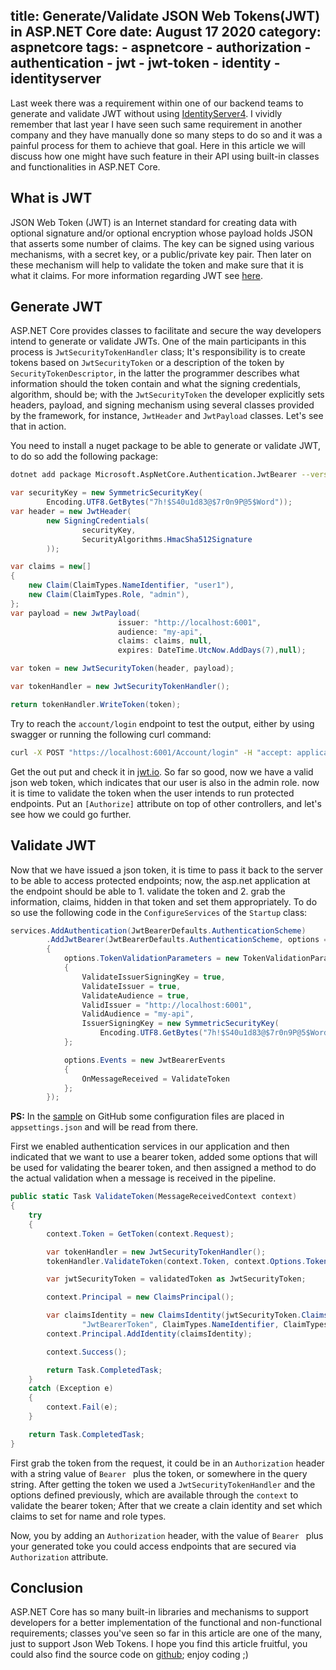 title: Generate/Validate JSON Web Tokens(JWT) in ASP.NET Core
date: August 17 2020
category: aspnetcore
tags:
    - aspnetcore
    - authorization
    - authentication
    - jwt
    - jwt-token
    - identity
    - identityserver
---

Last week there was a requirement within one of our backend teams to generate and validate JWT without using [IdentityServer4](https://identityserver4.readthedocs.io/en/latest/). I vividly remember that last year I have seen such same requirement in another company and they have manually done so many steps to do so and it was a painful process for them to achieve that goal. Here in this article we will discuss how one might have such feature in their API using built-in classes and functionalities in ASP.NET Core.

<!-- more -->

## What is **JWT**

JSON Web Token (JWT) is an Internet standard for creating data with optional signature and/or optional encryption whose payload holds JSON that asserts some number of claims. The key can be signed using various mechanisms, with a secret key, or a public/private key pair. Then later on these mechanism will help to validate the token and make sure that it is what it claims. For more information regarding JWT see [here](https://jwt.io/introduction/).


## Generate JWT

ASP.NET Core provides classes to facilitate and secure the way developers intend to generate or validate JWTs. One of the main participants in this process is `JwtSecurityTokenHandler` class; It's responsibility is to create tokens based on `JwtSecurityToken` or a description of the token by `SecurityTokenDescriptor`, in the latter the programmer describes what information should the token contain and what the signing credentials, algorithm, should be; with the `JwtSecurityToken` the developer explicitly sets headers, payload, and signing mechanism using several classes provided by the framework, for instance, `JwtHeader` and `JwtPayload` classes. Let's see that in action.

You need to install a nuget package to be able to generate or validate JWT, to do so add the following package:

```bash
dotnet add package Microsoft.AspNetCore.Authentication.JwtBearer --version 3.1.8
```

```cs
var securityKey = new SymmetricSecurityKey(
        Encoding.UTF8.GetBytes("7h!$S40u1d83@$7r0n9P@5$Word"));
var header = new JwtHeader(
        new SigningCredentials(
                securityKey,
                SecurityAlgorithms.HmacSha512Signature
        ));

var claims = new[]
{
    new Claim(ClaimTypes.NameIdentifier, "user1"),
    new Claim(ClaimTypes.Role, "admin"),
};
var payload = new JwtPayload(
                        issuer: "http://localhost:6001",
                        audience: "my-api",
                        claims: claims, null,
                        expires: DateTime.UtcNow.AddDays(7),null);

var token = new JwtSecurityToken(header, payload);

var tokenHandler = new JwtSecurityTokenHandler();

return tokenHandler.WriteToken(token);
```

Try to reach the `account/login` endpoint to test the output, either by using swagger or running the following curl command:

```bash
curl -X POST "https://localhost:6001/Account/login" -H "accept: application/json" -H "Content-Type: application/json" -d "{\"username\":\"shahab\",\"password\":\"somepassword\"}"
```

Get the out put and check it in [jwt.io](jwt.io). So far so good, now we have a valid json web token, which indicates that our user is also in the admin role. now it is time to validate the token when the user intends to run protected endpoints. Put an `[Authorize]` attribute on top of other controllers, and let's see how we could go further.

## Validate JWT

Now that we have issued a json token, it is time to pass it back to the server to be able to access protected endpoints; now, the asp.net application at the endpoint should be able to 1. validate the token and 2. grab the information, claims, hidden in that token and set them appropriately. To do so use the following code in the `ConfigureServices` of the `Startup` class:


```csharp
services.AddAuthentication(JwtBearerDefaults.AuthenticationScheme)
        .AddJwtBearer(JwtBearerDefaults.AuthenticationScheme, options =>
        {
            options.TokenValidationParameters = new TokenValidationParameters
            {
                ValidateIssuerSigningKey = true,
                ValidateIssuer = true,
                ValidateAudience = true,
                ValidIssuer = "http://localhost:6001",
                ValidAudience = "my-api",
                IssuerSigningKey = new SymmetricSecurityKey(
                    Encoding.UTF8.GetBytes("7h!$S40u1d83@$7r0n9P@5$Word"))
            };

            options.Events = new JwtBearerEvents
            {
                OnMessageReceived = ValidateToken
            };
        });
```

**PS:** In the [sample]() on GitHub some configuration files are placed in `appsettings.json` and will be read from there.

First we enabled authentication services in our application and then indicated that we want to use a bearer token, added some options that will be used for validating the bearer token, and then assigned a method to do the actual validation when a message is received in the pipeline.

```csharp
public static Task ValidateToken(MessageReceivedContext context)
{
    try
    {
        context.Token = GetToken(context.Request);

        var tokenHandler = new JwtSecurityTokenHandler();
        tokenHandler.ValidateToken(context.Token, context.Options.TokenValidationParameters, out var validatedToken);

        var jwtSecurityToken = validatedToken as JwtSecurityToken;

        context.Principal = new ClaimsPrincipal();

        var claimsIdentity = new ClaimsIdentity(jwtSecurityToken.Claims.ToList(),
                "JwtBearerToken", ClaimTypes.NameIdentifier, ClaimTypes.Role);
        context.Principal.AddIdentity(claimsIdentity);

        context.Success();

        return Task.CompletedTask;
    }
    catch (Exception e)
    {
        context.Fail(e);
    }

    return Task.CompletedTask;
}
```

First grab the token from the request, it could be in an `Authorization` header with a string value of `Bearer ` plus the token, or somewhere in the query string. After getting the token we used a `JwtSecurityTokenHandler` and the options defined previously, which are available through the `context` to validate the bearer token; After that we create a clain identity and set which claims to set for name and role types.

Now, you by adding an `Authorization` header, with the value of `Bearer ` plus your generated toke you could access endpoints that are secured via `Authorization` attribute.


## Conclusion

ASP.NET Core has so many built-in libraries and mechanisms to support developers for a better implementation of the functional and non-functional requirements; classes you've seen so far in this article are one of the many, just to support Json Web Tokens. I hope you find this article fruitful, you could also find the source code on [github](https://github.com/shahabisblogging/JwtTokenSample); enjoy coding ;)
